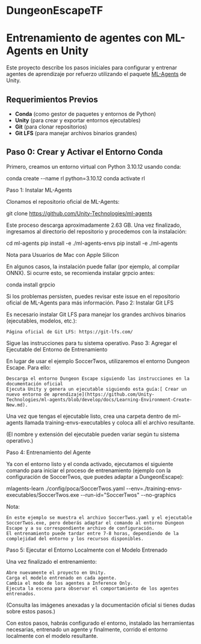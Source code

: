 # DungeonEscapeTF

# Entrenamiento de agentes con ML-Agents en Unity

Este proyecto describe los pasos iniciales para configurar y entrenar agentes de aprendizaje por refuerzo utilizando el paquete [ML-Agents](https://github.com/Unity-Technologies/ml-agents) de Unity.

## Requerimientos Previos

- **Conda** (como gestor de paquetes y entornos de Python)
- **Unity** (para crear y exportar entornos ejecutables)
- **Git** (para clonar repositorios)
- **Git LFS** (para manejar archivos binarios grandes)

## Paso 0: Crear y Activar el Entorno Conda

Primero, creamos un entorno virtual con Python 3.10.12 usando conda:

conda create --name rl python=3.10.12
conda activate rl

Paso 1: Instalar ML-Agents

Clonamos el repositorio oficial de ML-Agents:

git clone https://github.com/Unity-Technologies/ml-agents

Este proceso descarga aproximadamente 2.63 GB. Una vez finalizado, ingresamos al directorio del repositorio y procedemos con la instalación:

cd ml-agents
pip install -e ./ml-agents-envs
pip install -e ./ml-agents

Nota para Usuarios de Mac con Apple Silicon

En algunos casos, la instalación puede fallar (por ejemplo, al compilar ONNX). Si ocurre esto, se recomienda instalar grpcio antes:

conda install grpcio

Si los problemas persisten, puedes revisar este issue en el repositorio oficial de ML-Agents para más información.
Paso 2: Instalar Git LFS

Es necesario instalar Git LFS para manejar los grandes archivos binarios (ejecutables, modelos, etc.):

    Página oficial de Git LFS: https://git-lfs.com/

Sigue las instrucciones para tu sistema operativo.
Paso 3: Agregar el Ejecutable del Entorno de Entrenamiento

En lugar de usar el ejemplo SoccerTwos, utilizaremos el entorno Dungeon Escape. Para ello:

    Descarga el entorno Dungeon Escape siguiendo las instrucciones en la documentación oficial
    Ejecuta Unity y genera un ejecutable siguiendo esta guía:[ Crear un nuevo entorno de aprendizaje](https://github.com/Unity-Technologies/ml-agents/blob/develop/docs/Learning-Environment-Create-New.md).

Una vez que tengas el ejecutable listo, crea una carpeta dentro de ml-agents llamada training-envs-executables y coloca allí el archivo resultante.

(El nombre y extensión del ejecutable pueden variar según tu sistema operativo.)

Paso 4: Entrenamiento del Agente

Ya con el entorno listo y el conda activado, ejecutamos el siguiente comando para iniciar el proceso de entrenamiento (ejemplo con la configuración de SoccerTwos, que puedes adaptar a DungeonEscape):

mlagents-learn ./config/poca/SoccerTwos.yaml --env=./training-envs-executables/SoccerTwos.exe --run-id="SoccerTwos" --no-graphics

Nota:

    En este ejemplo se muestra el archivo SoccerTwos.yaml y el ejecutable SoccerTwos.exe, pero deberás adaptar el comando al entorno Dungeon Escape y a su correspondiente archivo de configuración.
    El entrenamiento puede tardar entre 7-8 horas, dependiendo de la complejidad del entorno y los recursos disponibles.

Paso 5: Ejecutar el Entorno Localmente con el Modelo Entrenado

Una vez finalizado el entrenamiento:

    Abre nuevamente el proyecto en Unity.
    Carga el modelo entrenado en cada agente.
    Cambia el modo de los agentes a Inference Only.
    Ejecuta la escena para observar el comportamiento de los agentes entrenados.

(Consulta las imágenes anexadas y la documentación oficial si tienes dudas sobre estos pasos.)

Con estos pasos, habrás configurado el entorno, instalado las herramientas necesarias, entrenado un agente y finalmente, corrido el entorno localmente con el modelo resultante.
